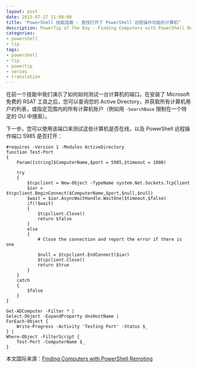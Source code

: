 ```yaml
---
layout: post
date: 2015-07-27 11:00:00
title: "PowerShell 技能连载 - 查找打开了 PowerShell 远程操作功能的计算机"
description: PowerTip of the Day - Finding Computers with PowerShell Remoting
categories:
- powershell
- tip
tags:
- powershell
- tip
- powertip
- series
- translation
---
```

在前一个技能中我们演示了如何如何测试一台计算机的端口。在安装了 Microsoft 免费的 RSAT 工具之后，您可以查询您的 Active Directory，并获取所有计算机用户的列表，或指定范围内的所有计算机账户（例如用 `-SearchBase` 限制在一个特定的 OU 中搜索）。

下一步，您可以使用该端口来测试这些计算机是否在线，以及 PowerShell 远程操作端口 5985 是否打开：

    #requires -Version 1 -Modules ActiveDirectory
    function Test-Port
    {
        Param([string]$ComputerName,$port = 5985,$timeout = 1000)
    
        try
        {
            $tcpclient = New-Object -TypeName system.Net.Sockets.TcpClient
            $iar = $tcpclient.BeginConnect($ComputerName,$port,$null,$null)
            $wait = $iar.AsyncWaitHandle.WaitOne($timeout,$false)
            if(!$wait)
            {
                $tcpclient.Close()
                return $false
            }
            else
            {
                # Close the connection and report the error if there is one
    
                $null = $tcpclient.EndConnect($iar)
                $tcpclient.Close()
                return $true
            }
        }
        catch
        {
            $false
        }
    }
    
    Get-ADComputer -Filter * |
    Select-Object -ExpandProperty dnsHostName |
    ForEach-Object {
        Write-Progress -Activity 'Testing Port' -Status $_
    } |
    Where-Object -FilterScript {
        Test-Port -ComputerName $_
    }

<!--more-->
本文国际来源：[Finding Computers with PowerShell Remoting](http://community.idera.com/powershell/powertips/b/tips/posts/finding-computers-with-powershell-remoting)
